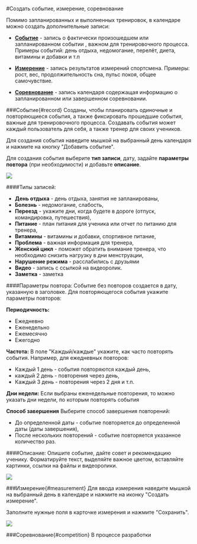 #Создать событие, измерение, соревнование

Помимо запланированных и выполненных тренировок, в календаре можно создать дополнительные записи:

* **[Событие](#record)** - запись о фактически произошедшем или запланированном событии , важном для тренировочного процесса. Примеры событий: день отдыха, недомогание, перелёт, диета, витамины и добавки и т.п

* **[Измерение](#measurement)** - запись результатов измерений спортсмена. Примеры: рост, вес, продолжительность сна, пульс покоя, общее самочувствие.

* **[Соревнование](#competition)** - запись календаря содержащая информацию о запланированном или завершенном соревновании.

###Событие{#record}
Созданы, чтобы планировать одиночные и повторяющиеся события, а также фиксировать прошедшие события, важные для тренировочного процесса. Создавать события может каждый пользователь для себя, а также тренер для своих учеников. 

Для создания события наведите мышкой на выбранный день календаря и нажмите на кнопку "Добавить событие". 

Для создания события выберите **тип записи**, дату, задайте **параметры повтора** (при необходимости) и добавьте **описание**. 

![](http://content.staminity.com/assets/images/calendarItem/record.png)

####Типы записей:
* **День отдыха** - день отдыха, занятия не запланированы, 
* **Болезнь** - недомогание, слабость,
* **Переезд** - укажите дни, когда будете в дороге (отпуск, командировка, путешествия),
* **Питание** - план питания для ученика или отчет по питанию для тренера,
* **Витамины** - витамины и добавки, спортивное питание,
* **Проблема** - важная информация для тренера, 
* **Женский цикл** - поможет обратить внимание тренера, что необходимо снизить нагрузку в дни менструации,
* **Нарушение режима** - расслабились с друзьями
* **Видео** - запись с ссылкой на видеоролик. 
* **Заметка** - заметка

####Параметры повтора:
Событие без повторов создается в дату, указанную в заголовке.
Для повторяющегося события укажите параметры повторов:

**Периодичность:**
* Ежедневно
* Еженедельно
* Ежемесячно
* Ежегодно
 
**Частота:**
В поле "Каждый/каждые" укажите, как часто повторять события. 
Например, для ежедневных повторов:
 * Каждый 1 день - события повторяются каждый день,
 * каждый 2 день - повторения через день,
 * Каждый 3 день - повторения через 2 дня и т.п.
 
**Дни недели:**
Если выбраны еженедельные повторения, то можно указать дни недели, по которым повторять события

**Способ завершения**
Выберите способ завершения повторений:
* До определенной даты - событие повторяется до определенной даты (даты завершения),
* После нескольких повторений - событие повторяется указанное количество раз.

####Описание:
Опишите событие, дайте совет и рекомендацию ученику.
Форматируйте текст, выделяйте важное цветом, вставляйте картинки, ссылки на файлы и видеоролики.

![](http://content.staminity.com/assets/images/calendarItem/record-advanced-formatting.png)



###Измерение{#measurement}
Для ввода измерения наведите мышкой на выбранный день в календаре и нажмите на иконку "Создать измерение". 

Заполните нужные поля в карточке измерения и нажмите "Сохранить".

![](http://content.staminity.com/assets/images/calendarItem/measurement2.png)

###Соревнование{#competition}
В процессе разработки

